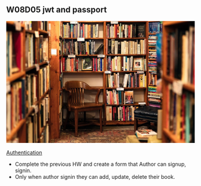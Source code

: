 ## W08D05 jwt and passport
![library](books.jpg)

[Authentication](https://satr.codes/courses/0e68e4ed-33dd-4b69-8702-dbb24efda32c/session/fcbba8dc-a004-42a1-9efb-e2347f6ee618/view)

* Complete the previous HW and create a form that Author can signup, signin.
* Only when author signin they can add, update, delete their book. 